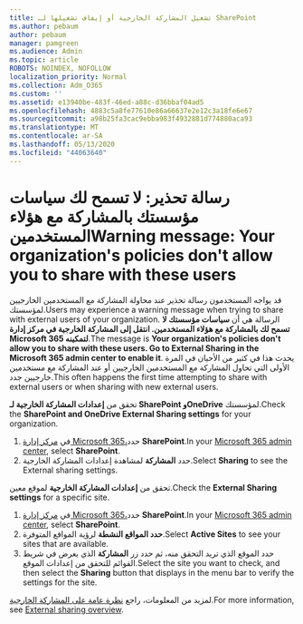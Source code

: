 ```yaml
---
title: تشغيل المشاركة الخارجية أو إيقاف تشغيلها لـ SharePoint
ms.author: pebaum
author: pebaum
manager: pamgreen
ms.audience: Admin
ms.topic: article
ROBOTS: NOINDEX, NOFOLLOW
localization_priority: Normal
ms.collection: Adm_O365
ms.custom: ''
ms.assetid: e13940be-483f-46ed-a88c-d36bbaf04ad5
ms.openlocfilehash: 4883c5a8fe77610e86a66637e2e12c3a18fe6e67
ms.sourcegitcommit: a98b25fa3cac9ebba983f4932881d774880aca93
ms.translationtype: MT
ms.contentlocale: ar-SA
ms.lasthandoff: 05/13/2020
ms.locfileid: "44063640"
---
```

# <a name="warning-message-your-organizations-policies-dont-allow-you-to-share-with-these-users"></a><span data-ttu-id="1e0aa-102">رسالة تحذير: لا تسمح لك سياسات مؤسستك بالمشاركة مع هؤلاء المستخدمين</span><span class="sxs-lookup"><span data-stu-id="1e0aa-102">Warning message: Your organization's policies don't allow you to share with these users</span></span>

<span data-ttu-id="1e0aa-103">قد يواجه المستخدمون رسالة تحذير عند محاولة المشاركة مع المستخدمين الخارجيين لمؤسستك.</span><span class="sxs-lookup"><span data-stu-id="1e0aa-103">Users may experience a warning message when trying to share with external users of your organization.</span></span> <span data-ttu-id="1e0aa-104">الرسالة هي أن **سياسات مؤسستك لا تسمح لك بالمشاركة مع هؤلاء المستخدمين. انتقل إلى المشاركة الخارجية في مركز إدارة Microsoft 365 لتمكينه**.</span><span class="sxs-lookup"><span data-stu-id="1e0aa-104">The message is **Your organization's policies don't allow you to share with these users. Go to External Sharing in the Microsoft 365 admin center to enable it**.</span></span> <span data-ttu-id="1e0aa-105">يحدث هذا في كثير من الأحيان في المرة الأولى التي تحاول المشاركة مع المستخدمين الخارجيين أو عند المشاركة مع مستخدمين خارجيين جدد.</span><span class="sxs-lookup"><span data-stu-id="1e0aa-105">This often happens the first time attempting to share with external users or when sharing with new external users.</span></span>

<span data-ttu-id="1e0aa-106">تحقق من **إعدادات المشاركة الخارجية لـ SharePoint وOneDrive** لمؤسستك.</span><span class="sxs-lookup"><span data-stu-id="1e0aa-106">Check the **SharePoint and OneDrive External Sharing settings** for your organization.</span></span>

1. <span data-ttu-id="1e0aa-107">في [مركز إدارة Microsoft 365،](https://admin.microsoft.com/AdminPortal/Home#/homepage">https://admin.microsoft.com/)حدد **SharePoint**.</span><span class="sxs-lookup"><span data-stu-id="1e0aa-107">In your [Microsoft 365 admin center](https://admin.microsoft.com/AdminPortal/Home#/homepage">https://admin.microsoft.com/), select **SharePoint**.</span></span>
3. <span data-ttu-id="1e0aa-108">حدد **المشاركة** لمشاهدة إعدادات المشاركة الخارجية.</span><span class="sxs-lookup"><span data-stu-id="1e0aa-108">Select **Sharing** to see the External sharing settings.</span></span>

<span data-ttu-id="1e0aa-109">تحقق من **إعدادات المشاركة الخارجية** لموقع معين.</span><span class="sxs-lookup"><span data-stu-id="1e0aa-109">Check the **External Sharing settings** for a specific site.</span></span>

1. <span data-ttu-id="1e0aa-110">في [مركز إدارة Microsoft 365،](https://admin.microsoft.com/AdminPortal/Home#/homepage">https://admin.microsoft.com/)حدد **SharePoint**.</span><span class="sxs-lookup"><span data-stu-id="1e0aa-110">In your [Microsoft 365 admin center](https://admin.microsoft.com/AdminPortal/Home#/homepage">https://admin.microsoft.com/), select **SharePoint**.</span></span>
2. <span data-ttu-id="1e0aa-111">**حدد المواقع النشطة** لرؤية المواقع المتوفرة.</span><span class="sxs-lookup"><span data-stu-id="1e0aa-111">Select **Active Sites** to see your sites that are available.</span></span>
3. <span data-ttu-id="1e0aa-112">حدد الموقع الذي تريد التحقق منه، ثم حدد زر **المشاركة** الذي يعرض في شريط القوائم للتحقق من إعدادات الموقع.</span><span class="sxs-lookup"><span data-stu-id="1e0aa-112">Select the site you want to check, and then select the **Sharing** button that displays in the menu bar to verify the settings for the site.</span></span>

<span data-ttu-id="1e0aa-113">لمزيد من المعلومات، راجع [نظرة عامة على المشاركة الخارجية](https://docs.microsoft.com/sharepoint/external-sharing-overview).</span><span class="sxs-lookup"><span data-stu-id="1e0aa-113">For more information, see [External sharing overview](https://docs.microsoft.com/sharepoint/external-sharing-overview).</span></span>